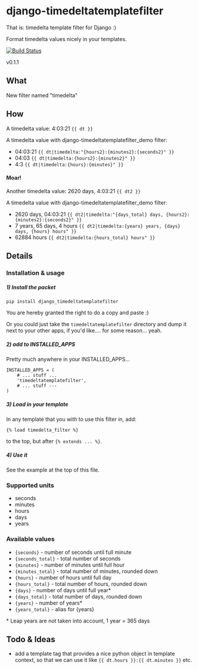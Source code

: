 django-timedeltatemplatefilter
=====================

That is: timedelta template filter for Django :)

Format timedelta values nicely in your templates.

[![Build Status](https://api.travis-ci.org/frnhr/django_timedeltatemplatefilter.png)](https://travis-ci.org/frnhr/django_timedeltatemplatefilter)

v0.1.1


## What

New filter named "timedelta"

## How

A timedelta value: 4:03:21 `{{ dt }}`

A timedelta value with django-timedeltatemplatefilter_demo filter:
 * 04:03:21 `{{ dt|timedelta:"{hours2}:{minutes2}:{seconds2}" }}`
 * 04:03 `{{ dt|timedelta:{hours2}:{minutes2}" }}`
 * 4:3 `{{ dt|timedelta:{hours}:{minutes}" }}`

#### Moar!

Another timedelta value: 2620 days, 4:03:21 `{{ dt2 }}`

A timedelta value with django-timedeltatemplatefilter_demo filter:
 * 2620 days, 04:03:21 `{{ dt2|timedelta:"{days_total} days, {hours2}:{minutes2}:{seconds2}" }}`
 * 7 years, 65 days, 4 hours `{{ dt2|timedelta:{years} years, {days} days, {hours} hours" }}`
 * 62884 hours `{{ dt2|timedelta:{hours_total} hours" }}`

## Details

### Installation & usage

##### 1) Install the packet
    pip install django_timedeltatemplatefilter

You are hereby granted the right to do a copy and paste :)

Or you could just take the `timedeltatemplatefilter` directory and dump it next to your other apps, if you'd like.... for some reason... yeah.

##### 2) add to INSTALLED_APPS

Pretty much anywhere in your INSTALLED_APPS...

    INSTALLED_APPS = (
        # ... stuff ...
        'timedeltatemplatefilter',
        # ... stuff ---
    )

##### 3) Load in your template

In any template that you with to use this filter in, add:

    {% load timedelta_filter %}

to the top, but after `{% extends ... %}`.

##### 4) Use it

See the example at the top of this file.


### Supported units

 * seconds
 * minutes
 * hours
 * days
 * years

### Available values

 * `{seconds}` - number of seconds until full minute
 * `{seconds_total}` - total number of seconds
 * `{minutes}` - number of minutes until full hour
 * `{minutes_total}` - total number of minutes, rounded down
 * `{hours}` - number of hours until full day
 * `{hours_total}` - total number of hours, rounded down
 * `{days}` - number of days until full year*
 * `{days_total}` - total number of days, rounded down
 * `{years}` - number of years*
 * `{years_total}` - alias for {years}
 
\* Leap years are not taken into account, 1 year = 365 days


## Todo & Ideas

 * add a template tag that provides a nice python object in template context, so that we can use it like `{{ dt.hours }}:{{ dt.minutes }}` etc.
